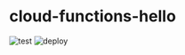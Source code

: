 # cloud-functions-hello

![test](https://github.com/jojo43/cloud-functions-hello/workflows/Test/badge.svg)
![deploy](https://github.com/jojo43/cloud-functions-hello/workflows/Deploy/badge.svg)
